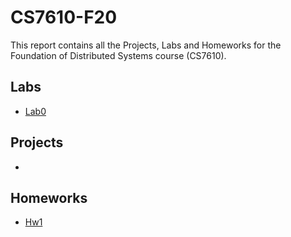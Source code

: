 # CS7610-F20

This report contains all the Projects, Labs and Homeworks for the Foundation of Distributed Systems course (CS7610).

## Labs
- [Lab0](lab0)

## Projects
- 

## Homeworks
- [Hw1](hw1/hw1.pdf)
